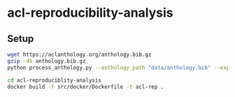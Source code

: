 # acl-reproducibility-analysis

## Setup

```bash
wget https://aclanthology.org/anthology.bib.gz
gzip -dk anthology.bib.gz
python process_anthology.py --anthology_path "data/anthology.bib" --export_dir "data"
```


```bash
cd acl-reproduciblity-analysis
docker build -f src/docker/Dockerfile -t acl-rep .
```